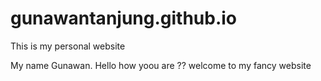 # gunawantanjung.github.io
This is my personal website

My name Gunawan. Hello how yoou are ?? welcome to my fancy website 
